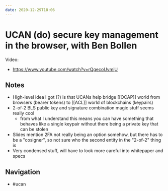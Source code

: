 ```yaml
---
date: 2020-12-29T18:06
---
```


# UCAN (do) secure key management in the browser, with Ben Bollen

Video:

- https://www.youtube.com/watch?v=rQgecoUvmjU

## Notes

- High-level idea I got (?) is that UCANs help bridge [[OCAP]] world from
  browsers (bearer tokens) to [[ACL]] world of blockchains (keypairs)
- 2-of-2 BLS public key and signature combination magic stuff seems really cool
  - from what I understand this means you can have something that behaves like
    a single keypair without there being a private key that can be stolen
- Slides mention 2FA not really being an option somehow, but there has to be a
  "cosigner", so not sure who the second entity in the "2-of-2" thing is
- Very condensed stuff, will have to look more careful into whitepaper and
  specs

## Navigation

- #ucan
